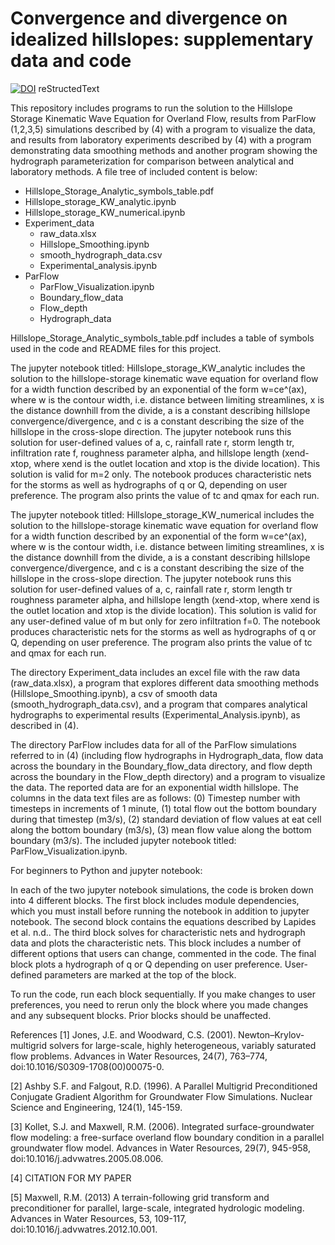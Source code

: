 # Convergence and divergence on idealized hillslopes: supplementary data and code

[![DOI](https://zenodo.org/badge/180637473.svg)](https://zenodo.org/badge/latestdoi/180637473)
reStructedText

This repository includes programs to run the solution to the Hillslope Storage Kinematic Wave Equation for Overland Flow, results from ParFlow (1,2,3,5) simulations described by (4) with a program to visualize the data, and results from laboratory experiments described by (4) with a program demonstrating data smoothing methods and another program showing the hydrograph parameterization for comparison between analytical and laboratory methods. A file tree of included content is below:

* Hillslope_Storage_Analytic_symbols_table.pdf
* Hillslope_storage_KW_analytic.ipynb
* Hillslope_storage_KW_numerical.ipynb
* Experiment_data
  * raw_data.xlsx
  * Hillslope_Smoothing.ipynb
  * smooth_hydrograph_data.csv
  * Experimental_analysis.ipynb
* ParFlow
  * ParFlow_Visualization.ipynb
  * Boundary_flow_data
  * Flow_depth
  * Hydrograph_data

Hillslope_Storage_Analytic_symbols_table.pdf includes a table of symbols used in the code and README files for this project.

The jupyter notebook titled: Hillslope_storage_KW_analytic includes the solution to the hillslope-storage kinematic wave equation for overland flow for a width function described by an exponential of the form w=ce^(ax), where w is the contour width, i.e. distance between limiting streamlines, x is the distance downhill from the divide, a is a constant describing hillslope convergence/divergence, and c is a constant describing the size of the hillslope in the cross-slope direction. The jupyter notebook runs this solution for user-defined values of a, c, rainfall rate r, storm length tr, infiltration rate f, roughness parameter alpha, and hillslope length (xend-xtop, where xend is the outlet location and xtop is the divide location). This solution is valid for m=2 only. The notebook produces characteristic nets for the storms as well as hydrographs of q or Q, depending on user preference. The program also prints the value of tc and qmax for each run.

The jupyter notebook titled: Hillslope_storage_KW_numerical includes the solution to the hillslope-storage kinematic wave equation for overland flow for a width function described by an exponential of the form w=ce^(ax), where w is the contour width, i.e. distance between limiting streamlines, x is the distance downhill from the divide, a is a constant describing hillslope convergence/divergence, and c is a constant describing the size of the hillslope in the cross-slope direction. The jupyter notebook runs this solution for user-defined values of a, c, rainfall rate r, storm length tr roughness parameter alpha, and hillslope length (xend-xtop, where xend is the outlet location and xtop is the divide location). This solution is valid for any user-defined value of m but only for zero infiltration f=0. The notebook produces characteristic nets for the storms as well as hydrographs of q or Q, depending on user preference. The program also prints the value of tc and qmax for each run.

The directory Experiment_data includes an excel file with the raw data (raw_data.xlsx), a program that explores different data smoothing methods (Hillslope_Smoothing.ipynb), a csv of smooth data (smooth_hydrograph_data.csv), and a program that compares analytical hydrographs to experimental results (Experimental_Analysis.ipynb), as described in (4).

The directory ParFlow includes data for all of the ParFlow simulations referred to in (4) (including flow hydrographs in Hydrograph_data, flow data across the boundary in the Boundary_flow_data directory, and flow depth across the boundary in the Flow_depth directory) and a program to visualize the data. The reported data are for an exponential width hillslope. The columns in the data text files are as follows: (0) Timestep number with timesteps in increments of 1 minute, (1) total flow out the bottom boundary during that timestep (m3/s), (2) standard deviation of flow values at eat cell along the bottom boundary (m3/s), (3) mean flow value along the bottom boundary (m3/s). The included jupyter notebook titled: ParFlow_Visualization.ipynb.

For beginners to Python and jupyter notebook:

In each of the two jupyter notebook simulations, the code is broken down into 4 different blocks. The first block includes module dependencies, which you must install before running the notebook in addition to jupyter notebook. The second block contains the equations described by Lapides et al. n.d.. The third block solves for characteristic nets and hydrograph data and plots the characteristic nets. This block includes a number of different options that users can change, commented in the code. The final block plots a hydrograph of q or Q depending on user preference. User-defined parameters are marked at the top of the block. 

To run the code, run each block sequentially. If you make changes to user preferences, you need to rerun only the block where you made changes and any subsequent blocks. Prior blocks should be unaffected.




References
[1] Jones, J.E. and Woodward, C.S. (2001). Newton–Krylov-multigrid solvers for large-scale, highly heterogeneous, variably saturated flow problems. Advances in Water Resources, 24(7), 763–774, doi:10.1016/S0309-1708(00)00075-0.

[2] Ashby S.F. and Falgout, R.D. (1996). A Parallel Multigrid Preconditioned Conjugate Gradient Algorithm for Groundwater Flow Simulations. Nuclear Science and Engineering, 124(1), 145-159.

[3] Kollet, S.J. and Maxwell, R.M. (2006). Integrated surface-groundwater flow modeling: a free-surface overland flow boundary condition in a parallel groundwater flow model. Advances in Water Resources, 29(7), 945-958, doi:10.1016/j.advwatres.2005.08.006.

[4] CITATION FOR MY PAPER

[5] Maxwell, R.M. (2013) A terrain-following grid transform and preconditioner for parallel, large-scale, integrated hydrologic modeling. Advances in Water Resources, 53, 109-117, doi:10.1016/j.advwatres.2012.10.001.



